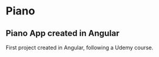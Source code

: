 # Piano

## Piano App created in Angular

First project created in Angular, following a Udemy course.
